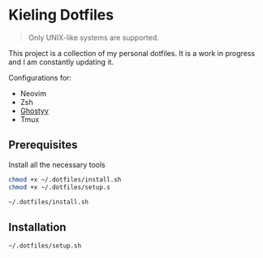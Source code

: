 # Kieling Dotfiles

> Only UNIX-like systems are supported.

This project is a collection of my personal dotfiles. It is a work in progress and I am constantly updating it.

Configurations for:
- Neovim
- Zsh
- [Ghostyy](https://ghostty.org/)
- Tmux 

## Prerequisites

Install all the necessary tools

```sh
chmod +x ~/.dotfiles/install.sh
chmod +x ~/.dotfiles/setup.s

~/.dotfiles/install.sh
```

##  Installation

```sh
~/.dotfiles/setup.sh
```

